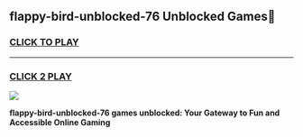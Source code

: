 
## flappy-bird-unblocked-76 Unblocked Games👋
<h3>
<a href="https://news.freeplayer.one?title=flappy-bird-unblocked-76&ref=16F">CLICK TO PLAY</a></h3>
<hr>

<h3>
<a href="https://news.freeplayer.one?title=flappy-bird-unblocked-76&ref=16F">CLICK 2 PLAY</a>
  
</h3>

<a href="https://news.freeplayer.one?title=flappy-bird-unblocked-76&ref=16F/"><img src="https://clearcache.store/games.png"></a>


**flappy-bird-unblocked-76 games unblocked: Your Gateway to Fun and Accessible Online Gaming**
